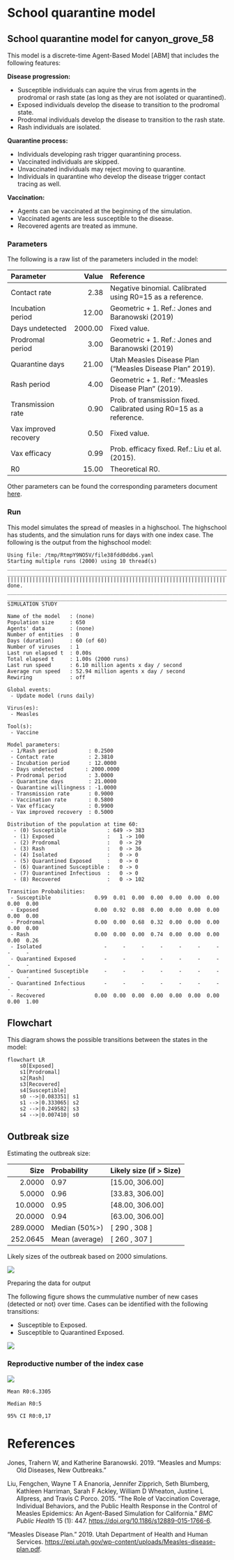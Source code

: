 # School quarantine model


## School quarantine model for canyon_grove_58

This model is a discrete-time Agent-Based Model \[ABM\] that includes
the following features:

**Disease progression:**

- Susceptible individuals can aquire the virus from agents in the
  prodromal or rash state (as long as they are not isolated or
  quarantined).
- Exposed individuals develop the disease to transition to the prodromal
  state.
- Prodromal individuals develop the disease to transition to the rash
  state.
- Rash individuals are isolated.

**Quarantine process:**

- Individuals developing rash trigger quarantining process.
- Vaccinated individuals are skipped.
- Unvaccinated individuals may reject moving to quarantine.
- Individuals in quarantine who develop the disease trigger contact
  tracing as well.

**Vaccination:**

- Agents can be vaccinated at the beginning of the simulation.
- Vaccinated agents are less susceptible to the disease.
- Recovered agents are treated as immune.

### Parameters

The following is a raw list of the parameters included in the model:

| Parameter             |   Value | Reference                                                           |
|:----------------------|--------:|:--------------------------------------------------------------------|
| Contact rate          |    2.38 | Negative binomial. Calibrated using R0=15 as a reference.           |
| Incubation period     |   12.00 | Geometric + 1. Ref.: Jones and Baranowski (2019)                    |
| Days undetected      | 2000.00 | Fixed value.                                                        |
| Prodromal period      |    3.00 | Geometric + 1. Ref.: Jones and Baranowski (2019)                    |
| Quarantine days       |   21.00 | Utah Measles Disease Plan (“Measles Disease Plan” 2019).            |
| Rash period           |    4.00 | Geometric + 1. Ref.: “Measles Disease Plan” (2019).                 |
| Transmission rate     |    0.90 | Prob. of transmission fixed. Calibrated using R0=15 as a reference. |
| Vax improved recovery |    0.50 | Fixed value.                                                        |
| Vax efficacy          |    0.99 | Prob. efficacy fixed. Ref.: Liu et al. (2015).                      |
| R0                    |   15.00 | Theoretical R0.                                                     |

Other parameters can be found the corresponding parameters document
[here](canyon_grove_58_params.yaml).

### Run

This model simulates the spread of measles in a highschool. The
highschool has students, and the simulation runs for days with one index
case. The following is the output from the highschool model:

    Using file: /tmp/RtmpY9NO5V/file38fdd0ddb6.yaml
    Starting multiple runs (2000) using 10 thread(s)
    _________________________________________________________________________
    _________________________________________________________________________
    ||||||||||||||||||||||||||||||||||||||||||||||||||||||||||||||||||||||||| done.
    ________________________________________________________________________________
    ________________________________________________________________________________
    SIMULATION STUDY

    Name of the model   : (none)
    Population size     : 650
    Agents' data        : (none)
    Number of entities  : 0
    Days (duration)     : 60 (of 60)
    Number of viruses   : 1
    Last run elapsed t  : 0.00s
    Total elapsed t     : 1.00s (2000 runs)
    Last run speed      : 6.10 million agents x day / second
    Average run speed   : 52.94 million agents x day / second
    Rewiring            : off

    Global events:
     - Update model (runs daily)

    Virus(es):
     - Measles

    Tool(s):
     - Vaccine

    Model parameters:
     - 1/Rash period          : 0.2500
     - Contact rate           : 2.3810
     - Incubation period      : 12.0000
     - Days undetected       : 2000.0000
     - Prodromal period       : 3.0000
     - Quarantine days        : 21.0000
     - Quarantine willingness : -1.0000
     - Transmission rate      : 0.9000
     - Vaccination rate       : 0.5800
     - Vax efficacy           : 0.9900
     - Vax improved recovery  : 0.5000

    Distribution of the population at time 60:
      - (0) Susceptible             : 649 -> 383
      - (1) Exposed                 :   1 -> 100
      - (2) Prodromal               :   0 -> 29
      - (3) Rash                    :   0 -> 36
      - (4) Isolated                :   0 -> 0
      - (5) Quarantined Exposed     :   0 -> 0
      - (6) Quarantined Susceptible :   0 -> 0
      - (7) Quarantined Infectious  :   0 -> 0
      - (8) Recovered               :   0 -> 102

    Transition Probabilities:
     - Susceptible              0.99  0.01  0.00  0.00  0.00  0.00  0.00  0.00  0.00
     - Exposed                  0.00  0.92  0.08  0.00  0.00  0.00  0.00  0.00  0.00
     - Prodromal                0.00  0.00  0.68  0.32  0.00  0.00  0.00  0.00  0.00
     - Rash                     0.00  0.00  0.00  0.74  0.00  0.00  0.00  0.00  0.26
     - Isolated                    -     -     -     -     -     -     -     -     -
     - Quarantined Exposed         -     -     -     -     -     -     -     -     -
     - Quarantined Susceptible     -     -     -     -     -     -     -     -     -
     - Quarantined Infectious      -     -     -     -     -     -     -     -     -
     - Recovered                0.00  0.00  0.00  0.00  0.00  0.00  0.00  0.00  1.00

## Flowchart

This diagram shows the possible transitions between the states in the
model:

``` mermaid
flowchart LR
    s0[Exposed]
    s1[Prodromal]
    s2[Rash]
    s3[Recovered]
    s4[Susceptible]
    s0 -->|0.083351| s1
    s1 -->|0.333065| s2
    s2 -->|0.249582| s3
    s4 -->|0.007410| s0

```

## Outbreak size

Estimating the outbreak size:

|     Size | Probability    | Likely size (if \> Size) |
|---------:|:---------------|:-------------------------|
|   2.0000 | 0.97           | \[15.00, 306.00\]        |
|   5.0000 | 0.96           | \[33.83, 306.00\]        |
|  10.0000 | 0.95           | \[48.00, 306.00\]        |
|  20.0000 | 0.94           | \[63.00, 306.00\]        |
| 289.0000 | Median (50%\>) | \[ 290 , 308 \]          |
| 252.0645 | Mean (average) | \[ 260 , 307 \]          |

Likely sizes of the outbreak based on 2000 simulations.

![](canyon_grove_58_files/figure-commonmark/print-histogram-1.png)

Preparing the data for output

The following figure shows the cummulative number of new cases (detected
or not) over time. Cases can be identified with the following
transitions:

- Susceptible to Exposed.
- Susceptible to Quarantined Exposed.

![](canyon_grove_58_files/figure-commonmark/contact-tracing-1.png)

### Reproductive number of the index case

![](canyon_grove_58_files/figure-commonmark/reproductive-number-1.png)

    Mean R0:6.3305

    Median R0:5

    95% CI R0:0,17

# References

<div id="refs" class="references csl-bib-body hanging-indent"
entry-spacing="0">

<div id="ref-jones2019measles" class="csl-entry">

Jones, Trahern W, and Katherine Baranowski. 2019. “Measles and Mumps:
Old Diseases, New Outbreaks.”

</div>

<div id="ref-liuRoleVaccinationCoverage2015" class="csl-entry">

Liu, Fengchen, Wayne T A Enanoria, Jennifer Zipprich, Seth Blumberg,
Kathleen Harriman, Sarah F Ackley, William D Wheaton, Justine L
Allpress, and Travis C Porco. 2015. “The Role of Vaccination Coverage,
Individual Behaviors, and the Public Health Response in the Control of
Measles Epidemics: An Agent-Based Simulation for California.” *BMC
Public Health* 15 (1): 447. <https://doi.org/10.1186/s12889-015-1766-6>.

</div>

<div id="ref-MeaslesDiseasePlan2019" class="csl-entry">

“Measles Disease Plan.” 2019. Utah Department of Health and Human
Services.
<https://epi.utah.gov/wp-content/uploads/Measles-disease-plan.pdf>.

</div>

</div>
